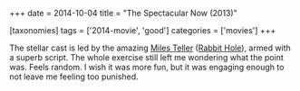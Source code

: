 +++
date = 2014-10-04
title = "The Spectacular Now (2013)"

[taxonomies]
tags = ['2014-movie', 'good']
categories = ['movies']
+++

The stellar cast is led by the amazing [Miles Teller] ([Rabbit Hole]),
armed with a superb script. The whole exercise still left me wondering
what the point was. Feels random. I wish it was more fun, but it was
engaging enough to not leave me feeling too punished.

  [Miles Teller]: http://en.wikipedia.org/wiki/Miles_Teller
  [Rabbit Hole]: http://movies.tshepang.net/rabbit-hole-2010
